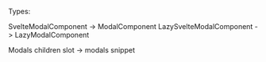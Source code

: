 Types:

SvelteModalComponent -> ModalComponent
LazySvelteModalComponent -> LazyModalComponent

Modals children slot -> modals snippet

